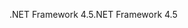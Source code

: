 <span data-ttu-id="dc75f-101">.NET Framework 4.5</span><span class="sxs-lookup"><span data-stu-id="dc75f-101">.NET Framework 4.5</span></span>